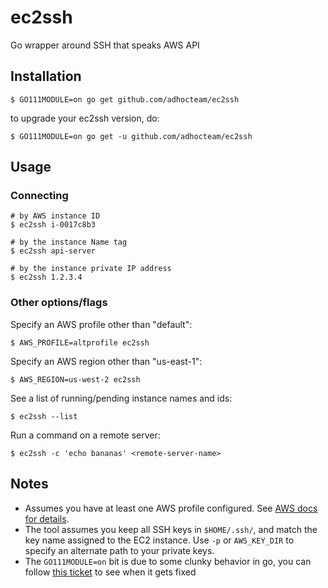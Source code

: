 # ec2ssh
Go wrapper around SSH that speaks AWS API

## Installation

```
$ GO111MODULE=on go get github.com/adhocteam/ec2ssh
```

to upgrade your ec2ssh version, do:

```
$ GO111MODULE=on go get -u github.com/adhocteam/ec2ssh
```

## Usage

### Connecting

```
# by AWS instance ID
$ ec2ssh i-0017c8b3

# by the instance Name tag
$ ec2ssh api-server

# by the instance private IP address
$ ec2ssh 1.2.3.4
```

### Other options/flags

Specify an AWS profile other than "default":

```
$ AWS_PROFILE=altprofile ec2ssh
```

Specify an AWS region other than "us-east-1":

```
$ AWS_REGION=us-west-2 ec2ssh
```

See a list of running/pending instance names and ids:

```
$ ec2ssh --list
```

Run a command on a remote server:

```
$ ec2ssh -c 'echo bananas' <remote-server-name>
```

## Notes

- Assumes you have at least one AWS profile configured. See [AWS docs for details](http://docs.aws.amazon.com/cli/latest/userguide/cli-chap-getting-started.html#cli-quick-configuration).
- The tool assumes you keep all SSH keys in `$HOME/.ssh/`, and match the key name assigned to the EC2 instance. Use `-p` or `AWS_KEY_DIR` to specify an alternate path to your private keys.
- The `GO111MODULE=on` bit is due to some clunky behavior in go, you can follow [this ticket](https://github.com/golang/go/issues/30515) to see when it gets fixed
